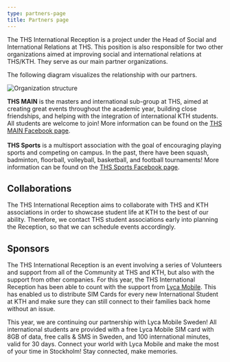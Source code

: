 ```yaml
---
type: partners-page
title: Partners page
---
```

The THS International Reception is a project under the Head of Social and International Relations at THS. This position is also responsible for two other organizations aimed at improving social and international relations at THS/KTH. They serve as our main partner organizations.

The following diagram visualizes the relationship with our partners.

![](/./ths-international-organizational-structure.png "Organization structure")

**THS MAIN** is the masters and international sub-group at THS, aimed at creating great events throughout the academic year, building close friendships, and helping with the integration of international KTH students. All students are welcome to join! More information can be found on the [THS MAIN Facebook page](https://www.facebook.com/THSMAIN/?ref=br_rs).\
\
**THS Sports** is a multisport association with the goal of encouraging playing sports and competing on campus. In the past, there have been squash, badminton, floorball, volleyball, basketball, and football tournaments! More information can be found on the [THS Sports Facebook page](https://www.facebook.com/thssportskth/).

## Collaborations

The THS International Reception aims to collaborate with THS and KTH associations in order to showcase student life at KTH to the best of our ability. Therefore, we contact THS student associations early into planning the Reception, so that we can schedule events accordingly.

## Sponsors

The THS International Reception is an event involving a series of Volunteers and support from all of the Community at THS and KTH, but also with the support from other companies. For this year, the THS International Reception has been able to count with the support from [Lyca Mobile](https://www.lycamobile.se/en/). This has enabled us to distribute SIM Cards for every new International Student at KTH and make sure they can still connect to their families back home without an issue.

This year, we are continuing our partnership with Lyca Mobile Sweden! All international students are provided with a free Lyca Mobile SIM card with 8GB of data, free calls & SMS in Sweden, and 100 international minutes, valid for 30 days. Connect your world with Lyca Mobile and make the most of your time in Stockholm! Stay connected, make memories.
